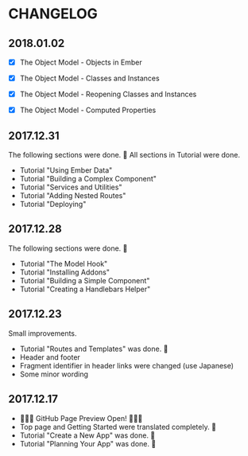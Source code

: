 # CHANGELOG


## 2018.01.02

- [x] The Object Model - Objects in Ember
- [x] The Object Model - Classes and Instances
- [x] The Object Model - Reopening Classes and Instances
- [x] The Object Model - Computed Properties


## 2017.12.31

The following sections were done. 🎉
All sections in Tutorial were done.

- Tutorial "Using Ember Data"
- Tutorial "Building a Complex Component"
- Tutorial "Services and Utilities"
- Tutorial "Adding Nested Routes"
- Tutorial "Deploying"

## 2017.12.28

The following sections were done. 🎉

- Tutorial "The Model Hook"
- Tutorial "Installing Addons"
- Tutorial "Building a Simple Component"
- Tutorial "Creating a Handlebars Helper"

## 2017.12.23

Small improvements.

- Tutorial "Routes and Templates" was done. 🎉
- Header and footer
- Fragment identifier in header links were changed (use Japanese)
- Some minor wording

## 2017.12.17

- 🎉🎉🎉 GitHub Page Preview Open! 🎉🎉🎉
- Top page and Getting Started were translated completely. 🎉
- Tutorial "Create a New App" was done. 🎉
- Tutorial "Planning Your App" was done. 🎉
